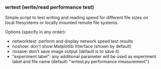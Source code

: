 ﻿### wrtest (write/read performance test)

Simple script to test writing and reading speed for different file sizes on local filesystems or locally mounted remote file systems.

Options (specify in any order):
- networktest: perform and display network speed test results
- noshow: don't show Matplotlib interface (shown by default)
- nosave: don't save image output (default is to save it)
- "experiment label": any additional parameter will be used as experiment label and file name (default: "wrtest.py performance measurement")
